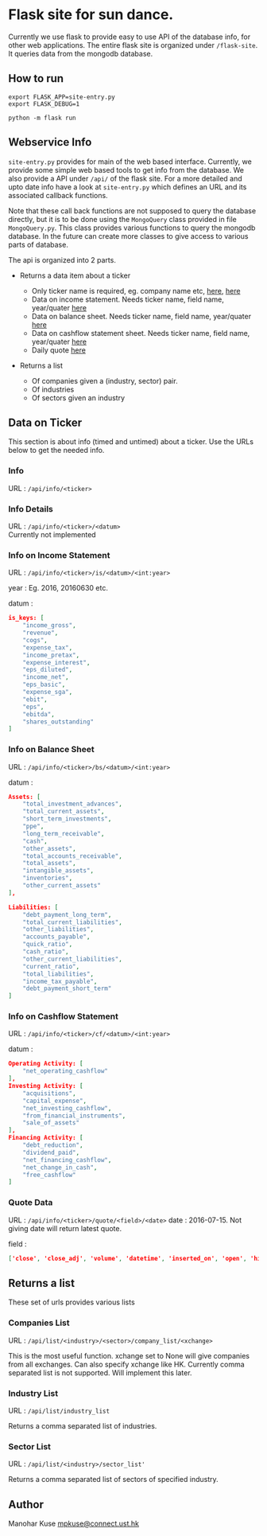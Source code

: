 # Flask site for sun dance.

Currently we use flask to provide easy to use API of the database info, for other web applications.
The entire flask site is organized under `/flask-site`.
It queries data from the mongodb database.


## How to run
```
export FLASK_APP=site-entry.py
export FLASK_DEBUG=1

python -m flask run

```

## Webservice Info
`site-entry.py` provides for main of the web based interface. Currently,
we provide some simple web based tools to get info from the database. We
also provide a API under `/api/` of the flask site. For a more detailed
and upto date info have a look at `site-entry.py` which defines an URL
and its associated callback functions. 

Note that these call back functions
are not supposed to query the database directly, but it is to be done
using the `MongoQuery` class provided in file `MongoQuery.py`. This 
class provides various functions to query the mongodb database. In the future
can create more classes to give access to various parts of database. 

The api is organized into 2 parts.

- Returns a data item about a ticker
    * Only ticker name is required, eg. company name etc, [here](#info), [here](#info-details)
    * Data on income statement. Needs ticker name, field name, year/quater [here](#info-on-income-statement)
    * Data on balance sheet. Needs ticker name, field name, year/quater [here](#info-on-balance-sheet)
    * Data on cashflow statement sheet. Needs ticker name, field name, year/quater [here](#info-on-cashflow-statement)
    * Daily quote [here](#quote-data)
  
- Returns a list
    * Of companies given a (industry, sector) pair. 
    * Of industries
    * Of sectors given an industry



## Data on Ticker 
This section is about info (timed and untimed) about a ticker. 
Use the URLs below to get the needed info. 

### Info
URL : ``/api/info/<ticker>``<br/> 


### Info Details
URL : ``/api/info/<ticker>/<datum>``<br/> 
        Currently not implemented
        

### Info on Income Statement 
URL : ``/api/info/<ticker>/is/<datum>/<int:year>``<br/>

year : Eg. 2016, 20160630 etc.  

datum :
```json
is_keys: [
    "income_gross",
    "revenue",
    "cogs",
    "expense_tax",
    "income_pretax",
    "expense_interest",
    "eps_diluted",
    "income_net",
    "eps_basic",
    "expense_sga",
    "ebit",
    "eps",
    "ebitda",
    "shares_outstanding"
]
```

### Info on Balance Sheet 
URL : ``/api/info/<ticker>/bs/<datum>/<int:year>``<br/>

datum : 
```json
Assets: [
    "total_investment_advances",
    "total_current_assets",
    "short_term_investments",
    "ppe",
    "long_term_receivable",
    "cash",
    "other_assets",
    "total_accounts_receivable",
    "total_assets",
    "intangible_assets",
    "inventories",
    "other_current_assets"
],

Liabilities: [
    "debt_payment_long_term",
    "total_current_liabilities",
    "other_liabilities",
    "accounts_payable",
    "quick_ratio",
    "cash_ratio",
    "other_current_liabilities",
    "current_ratio",
    "total_liabilities",
    "income_tax_payable",
    "debt_payment_short_term"
]
```

### Info on Cashflow Statement
URL : ``/api/info/<ticker>/cf/<datum>/<int:year>``<br/>

datum : 
```json
Operating Activity: [
    "net_operating_cashflow"
],
Investing Activity: [
    "acquisitions",
    "capital_expense",
    "net_investing_cashflow",
    "from_financial_instruments",
    "sale_of_assets"
],
Financing Activity: [
    "debt_reduction",
    "dividend_paid",
    "net_financing_cashflow",
    "net_change_in_cash",
    "free_cashflow"
]
```

### Quote Data
URL : ``/api/info/<ticker>/quote/<field>/<date>``
date : 2016-07-15. Not giving date will return latest quote. 

field :
```json
['close', 'close_adj', 'volume', 'datetime', 'inserted_on', 'open', 'high', 'low']
```



## Returns a list 
These set of urls provides various lists

### Companies List
URL : `/api/list/<industry>/<sector>/company_list/<xchange>`

This is the most useful function. xchange set to None will give companies from all exchanges. Can also specify xchange like HK. Currently comma
separated list is not supported. Will implement this later. 

### Industry List
URL : ``/api/list/industry_list``

Returns a comma separated list of industries. 

### Sector List 
URL : ``/api/list/<industry>/sector_list'``

Returns a comma separated list of sectors of
specified industry. 




## Author
Manohar Kuse <mpkuse@connect.ust.hk>
